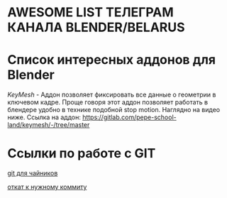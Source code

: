 # AWESOME LIST ТЕЛЕГРАМ КАНАЛА BLENDER/BELARUS

# Список интересных аддонов для Blender

*KeyMesh* - Аддон позволяет фиксировать все данные о геометрии в ключевом кадре. Проще говоря этот аддон позволяет работать в блендере удобно в технике подобной stop motion. Наглядно на видео ниже. Ссылка на аддон: https://gitlab.com/pepe-school-land/keymesh/-/tree/master



# Ссылки по работе с GIT

[git для чайников](https://habr.com/ru/post/440816/)

[откат к нужному коммиту](https://ru.stackoverflow.com/questions/431520/)
